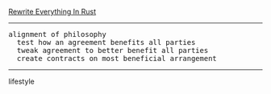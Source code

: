 <a href="http://robert.ocallahan.org/2016/02/rewrite-everything-in-rust.html" target="_blank">Rewrite Everything In Rust</a>

---

<pre>
alignment of philosophy
  test how an agreement benefits all parties
  tweak agreement to better benefit all parties
  create contracts on most beneficial arrangement
</pre>

---

lifestyle

